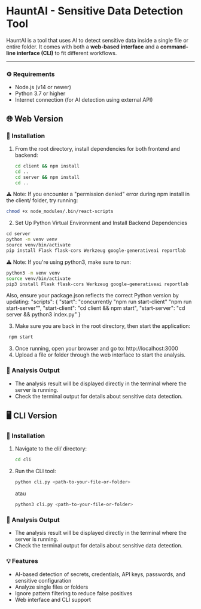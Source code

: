 # HauntAI - Sensitive Data Detection Tool

HauntAI is a tool that uses AI to detect sensitive data inside a single file or entire folder. It comes with both a **web-based interface** and a **command-line interface (CLI)** to fit different workflows.

---

### ⚙️ Requirements
- Node.js (v14 or newer)
- Python 3.7 or higher
- Internet connection (for AI detection using external API)

## 🌐 Web Version

### 🔧 Installation

1. From the root directory, install dependencies for both frontend and backend:
   ```bash
   cd client && npm install
   cd ..
   cd server && npm install
   cd ..

⚠️ Note: If you encounter a "permission denied" error during npm install in the client/ folder, try running:
   ```bash
   chmod +x node_modules/.bin/react-scripts
   ```

2. Set Up Python Virtual Environment and Install Backend Dependencies
```bash
⁠cd server
⁠python -m venv venv
⁠source venv/bin/activate
pip install Flask flask-cors Werkzeug google-generativeai reportlab
```

⚠️ Note: If you're using python3, make sure to run:
```bash
python3 -m venv venv
source venv/bin/activate
pip3 install Flask flask-cors Werkzeug google-generativeai reportlab
```

Also, ensure your package.json reflects the correct Python version by updating:
"scripts": {
  "start": "concurrently \"npm run start-client\" \"npm run start-server\"",
  "start-client": "cd client && npm start",
  "start-server": "cd server && python3 index.py"
}

3. Make sure you are back in the root directory, then start the application:
  ```bash
   npm start
  ```
3. Once running, open your browser and go to:
   http://localhost:3000
4. Upload a file or folder through the web interface to start the analysis.

### 📂 Analysis Output
- The analysis result will be displayed directly in the terminal where the server is running.
- Check the terminal output for details about sensitive data detection.


## 🖥️ CLI Version

### 🔧 Installation
1. Navigate to the cli/ directory:
   ```bash
   cd cli
2. Run the CLI tool:
   ```bash
   python cli.py <path-to-your-file-or-folder>
   ```
   atau
   ```bash
   python3 cli.py <path-to-your-file-or-folder>
   ```

### 📂 Analysis Output
- The analysis result will be displayed directly in the terminal where the server is running.
- Check the terminal output for details about sensitive data detection.



### 💡 Features
- AI-based detection of secrets, credentials, API keys, passwords, and sensitive configuration
- Analyze single files or folders
- Ignore pattern filtering to reduce false positives
- Web interface and CLI support
